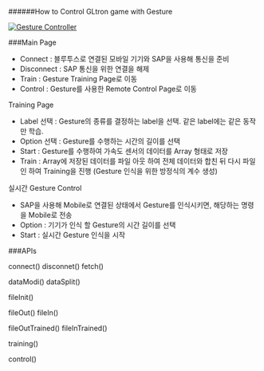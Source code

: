 ######How to Control GLtron game with Gesture

[![Gesture Controller](https://img.youtube.com/vi/QaUkOpIevXc/0.jpg)](http://www.youtube.com/watch?v=QaUkOpIevXc)

###Main Page
-	Connect : 블루투스로 연결된 모바일 기기와 SAP을 사용해 통신을 준비
-	Disconnect : SAP 통신을 위한 연결을 해제
-	Train : Gesture Training Page로 이동
-	Control : Gesture를 사용한 Remote Control Page로 이동 
  
 Training Page 
-	Label 선택 : Gesture의 종류를 결정하는 label을 선택. 같은 label에는 같은 동작만 학습.
-	Option 선택 : Gesture를 수행하는 시간의 길이를 선택
-	Start : Gesture를 수행하여 가속도 센서의 데이터를 Array 형태로 저장
-	Train : Array에 저장된 데이터를 파일 아웃 하여 전체 데이터와 합친 뒤 다시 파일 인 하여 Training을 진행 (Gesture 인식을 위한 방정식의 계수 생성)

 실시간 Gesture Control
-	SAP을 사용해 Mobile로 연결된 상태에서 Gesture를 인식시키면, 해당하는 명령을 Mobile로 전송
-	Option : 기기가 인식 할 Gesture의 시간 길이를 선택
-	Start : 실시간 Gesture 인식을 시작


###APIs

connect()
disconnet()
fetch()

dataModi()
dataSplit()

fileInit()

fileOut()
fileIn()

fileOutTrained()
fileInTrained()

training()

control()

